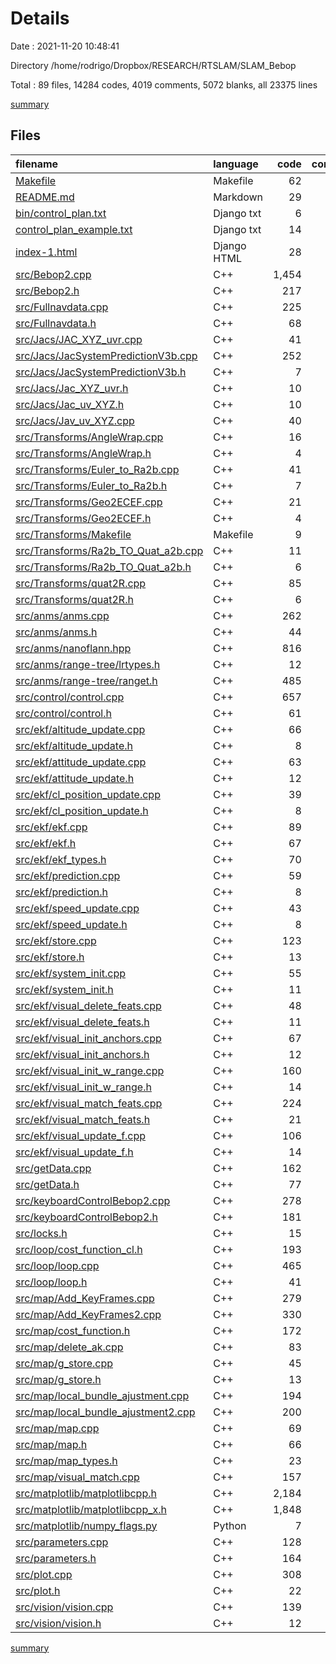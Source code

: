 # Details

Date : 2021-11-20 10:48:41

Directory /home/rodrigo/Dropbox/RESEARCH/RTSLAM/SLAM_Bebop

Total : 89 files,  14284 codes, 4019 comments, 5072 blanks, all 23375 lines

[summary](results.md)

## Files
| filename | language | code | comment | blank | total |
| :--- | :--- | ---: | ---: | ---: | ---: |
| [Makefile](/Makefile) | Makefile | 62 | 35 | 50 | 147 |
| [README.md](/README.md) | Markdown | 29 | 0 | 28 | 57 |
| [bin/control_plan.txt](/bin/control_plan.txt) | Django txt | 6 | 0 | 5 | 11 |
| [control_plan_example.txt](/control_plan_example.txt) | Django txt | 14 | 0 | 1 | 15 |
| [index-1.html](/index-1.html) | Django HTML | 28 | 0 | 0 | 28 |
| [src/Bebop2.cpp](/src/Bebop2.cpp) | C++ | 1,454 | 648 | 442 | 2,544 |
| [src/Bebop2.h](/src/Bebop2.h) | C++ | 217 | 89 | 59 | 365 |
| [src/Fullnavdata.cpp](/src/Fullnavdata.cpp) | C++ | 225 | 23 | 91 | 339 |
| [src/Fullnavdata.h](/src/Fullnavdata.h) | C++ | 68 | 61 | 34 | 163 |
| [src/Jacs/JAC_XYZ_uvr.cpp](/src/Jacs/JAC_XYZ_uvr.cpp) | C++ | 41 | 34 | 31 | 106 |
| [src/Jacs/JacSystemPredictionV3b.cpp](/src/Jacs/JacSystemPredictionV3b.cpp) | C++ | 252 | 90 | 24 | 366 |
| [src/Jacs/JacSystemPredictionV3b.h](/src/Jacs/JacSystemPredictionV3b.h) | C++ | 7 | 18 | 5 | 30 |
| [src/Jacs/Jac_XYZ_uvr.h](/src/Jacs/Jac_XYZ_uvr.h) | C++ | 10 | 6 | 12 | 28 |
| [src/Jacs/Jac_uv_XYZ.h](/src/Jacs/Jac_uv_XYZ.h) | C++ | 10 | 6 | 13 | 29 |
| [src/Jacs/Jav_uv_XYZ.cpp](/src/Jacs/Jav_uv_XYZ.cpp) | C++ | 40 | 8 | 16 | 64 |
| [src/Transforms/AngleWrap.cpp](/src/Transforms/AngleWrap.cpp) | C++ | 16 | 0 | 3 | 19 |
| [src/Transforms/AngleWrap.h](/src/Transforms/AngleWrap.h) | C++ | 4 | 0 | 7 | 11 |
| [src/Transforms/Euler_to_Ra2b.cpp](/src/Transforms/Euler_to_Ra2b.cpp) | C++ | 41 | 41 | 18 | 100 |
| [src/Transforms/Euler_to_Ra2b.h](/src/Transforms/Euler_to_Ra2b.h) | C++ | 7 | 18 | 6 | 31 |
| [src/Transforms/Geo2ECEF.cpp](/src/Transforms/Geo2ECEF.cpp) | C++ | 21 | 4 | 14 | 39 |
| [src/Transforms/Geo2ECEF.h](/src/Transforms/Geo2ECEF.h) | C++ | 4 | 3 | 6 | 13 |
| [src/Transforms/Makefile](/src/Transforms/Makefile) | Makefile | 9 | 0 | 9 | 18 |
| [src/Transforms/Ra2b_TO_Quat_a2b.cpp](/src/Transforms/Ra2b_TO_Quat_a2b.cpp) | C++ | 11 | 24 | 6 | 41 |
| [src/Transforms/Ra2b_TO_Quat_a2b.h](/src/Transforms/Ra2b_TO_Quat_a2b.h) | C++ | 6 | 18 | 5 | 29 |
| [src/Transforms/quat2R.cpp](/src/Transforms/quat2R.cpp) | C++ | 85 | 28 | 11 | 124 |
| [src/Transforms/quat2R.h](/src/Transforms/quat2R.h) | C++ | 6 | 18 | 5 | 29 |
| [src/anms/anms.cpp](/src/anms/anms.cpp) | C++ | 262 | 7 | 54 | 323 |
| [src/anms/anms.h](/src/anms/anms.h) | C++ | 44 | 8 | 24 | 76 |
| [src/anms/nanoflann.hpp](/src/anms/nanoflann.hpp) | C++ | 816 | 401 | 182 | 1,399 |
| [src/anms/range-tree/lrtypes.h](/src/anms/range-tree/lrtypes.h) | C++ | 12 | 0 | 5 | 17 |
| [src/anms/range-tree/ranget.h](/src/anms/range-tree/ranget.h) | C++ | 485 | 62 | 166 | 713 |
| [src/control/control.cpp](/src/control/control.cpp) | C++ | 657 | 370 | 184 | 1,211 |
| [src/control/control.h](/src/control/control.h) | C++ | 61 | 6 | 40 | 107 |
| [src/ekf/altitude_update.cpp](/src/ekf/altitude_update.cpp) | C++ | 66 | 6 | 34 | 106 |
| [src/ekf/altitude_update.h](/src/ekf/altitude_update.h) | C++ | 8 | 4 | 8 | 20 |
| [src/ekf/attitude_update.cpp](/src/ekf/attitude_update.cpp) | C++ | 63 | 309 | 27 | 399 |
| [src/ekf/attitude_update.h](/src/ekf/attitude_update.h) | C++ | 12 | 6 | 9 | 27 |
| [src/ekf/cl_position_update.cpp](/src/ekf/cl_position_update.cpp) | C++ | 39 | 5 | 31 | 75 |
| [src/ekf/cl_position_update.h](/src/ekf/cl_position_update.h) | C++ | 8 | 4 | 11 | 23 |
| [src/ekf/ekf.cpp](/src/ekf/ekf.cpp) | C++ | 89 | 6 | 44 | 139 |
| [src/ekf/ekf.h](/src/ekf/ekf.h) | C++ | 67 | 0 | 42 | 109 |
| [src/ekf/ekf_types.h](/src/ekf/ekf_types.h) | C++ | 70 | 5 | 20 | 95 |
| [src/ekf/prediction.cpp](/src/ekf/prediction.cpp) | C++ | 59 | 51 | 36 | 146 |
| [src/ekf/prediction.h](/src/ekf/prediction.h) | C++ | 8 | 4 | 10 | 22 |
| [src/ekf/speed_update.cpp](/src/ekf/speed_update.cpp) | C++ | 43 | 18 | 18 | 79 |
| [src/ekf/speed_update.h](/src/ekf/speed_update.h) | C++ | 8 | 4 | 9 | 21 |
| [src/ekf/store.cpp](/src/ekf/store.cpp) | C++ | 123 | 7 | 50 | 180 |
| [src/ekf/store.h](/src/ekf/store.h) | C++ | 13 | 0 | 14 | 27 |
| [src/ekf/system_init.cpp](/src/ekf/system_init.cpp) | C++ | 55 | 17 | 23 | 95 |
| [src/ekf/system_init.h](/src/ekf/system_init.h) | C++ | 11 | 4 | 11 | 26 |
| [src/ekf/visual_delete_feats.cpp](/src/ekf/visual_delete_feats.cpp) | C++ | 48 | 9 | 41 | 98 |
| [src/ekf/visual_delete_feats.h](/src/ekf/visual_delete_feats.h) | C++ | 11 | 4 | 11 | 26 |
| [src/ekf/visual_init_anchors.cpp](/src/ekf/visual_init_anchors.cpp) | C++ | 67 | 7 | 52 | 126 |
| [src/ekf/visual_init_anchors.h](/src/ekf/visual_init_anchors.h) | C++ | 12 | 4 | 8 | 24 |
| [src/ekf/visual_init_w_range.cpp](/src/ekf/visual_init_w_range.cpp) | C++ | 160 | 83 | 82 | 325 |
| [src/ekf/visual_init_w_range.h](/src/ekf/visual_init_w_range.h) | C++ | 14 | 4 | 17 | 35 |
| [src/ekf/visual_match_feats.cpp](/src/ekf/visual_match_feats.cpp) | C++ | 224 | 70 | 82 | 376 |
| [src/ekf/visual_match_feats.h](/src/ekf/visual_match_feats.h) | C++ | 21 | 4 | 14 | 39 |
| [src/ekf/visual_update_f.cpp](/src/ekf/visual_update_f.cpp) | C++ | 106 | 22 | 64 | 192 |
| [src/ekf/visual_update_f.h](/src/ekf/visual_update_f.h) | C++ | 14 | 4 | 15 | 33 |
| [src/getData.cpp](/src/getData.cpp) | C++ | 162 | 21 | 54 | 237 |
| [src/getData.h](/src/getData.h) | C++ | 77 | 24 | 35 | 136 |
| [src/keyboardControlBebop2.cpp](/src/keyboardControlBebop2.cpp) | C++ | 278 | 72 | 125 | 475 |
| [src/keyboardControlBebop2.h](/src/keyboardControlBebop2.h) | C++ | 181 | 32 | 71 | 284 |
| [src/locks.h](/src/locks.h) | C++ | 15 | 0 | 22 | 37 |
| [src/loop/cost_function_cl.h](/src/loop/cost_function_cl.h) | C++ | 193 | 31 | 79 | 303 |
| [src/loop/loop.cpp](/src/loop/loop.cpp) | C++ | 465 | 294 | 179 | 938 |
| [src/loop/loop.h](/src/loop/loop.h) | C++ | 41 | 0 | 32 | 73 |
| [src/map/Add_KeyFrames.cpp](/src/map/Add_KeyFrames.cpp) | C++ | 279 | 125 | 103 | 507 |
| [src/map/Add_KeyFrames2.cpp](/src/map/Add_KeyFrames2.cpp) | C++ | 330 | 52 | 123 | 505 |
| [src/map/cost_function.h](/src/map/cost_function.h) | C++ | 172 | 48 | 66 | 286 |
| [src/map/delete_ak.cpp](/src/map/delete_ak.cpp) | C++ | 83 | 5 | 35 | 123 |
| [src/map/g_store.cpp](/src/map/g_store.cpp) | C++ | 45 | 2 | 17 | 64 |
| [src/map/g_store.h](/src/map/g_store.h) | C++ | 13 | 0 | 9 | 22 |
| [src/map/local_bundle_ajustment.cpp](/src/map/local_bundle_ajustment.cpp) | C++ | 194 | 50 | 65 | 309 |
| [src/map/local_bundle_ajustment2.cpp](/src/map/local_bundle_ajustment2.cpp) | C++ | 200 | 53 | 60 | 313 |
| [src/map/map.cpp](/src/map/map.cpp) | C++ | 69 | 8 | 27 | 104 |
| [src/map/map.h](/src/map/map.h) | C++ | 66 | 1 | 55 | 122 |
| [src/map/map_types.h](/src/map/map_types.h) | C++ | 23 | 2 | 10 | 35 |
| [src/map/visual_match.cpp](/src/map/visual_match.cpp) | C++ | 157 | 74 | 67 | 298 |
| [src/matplotlib/matplotlibcpp.h](/src/matplotlib/matplotlibcpp.h) | C++ | 2,184 | 137 | 666 | 2,987 |
| [src/matplotlib/matplotlibcpp_x.h](/src/matplotlib/matplotlibcpp_x.h) | C++ | 1,848 | 120 | 587 | 2,555 |
| [src/matplotlib/numpy_flags.py](/src/matplotlib/numpy_flags.py) | Python | 7 | 2 | 4 | 13 |
| [src/parameters.cpp](/src/parameters.cpp) | C++ | 128 | 12 | 43 | 183 |
| [src/parameters.h](/src/parameters.h) | C++ | 164 | 13 | 47 | 224 |
| [src/plot.cpp](/src/plot.cpp) | C++ | 308 | 42 | 48 | 398 |
| [src/plot.h](/src/plot.h) | C++ | 22 | 4 | 20 | 46 |
| [src/vision/vision.cpp](/src/vision/vision.cpp) | C++ | 139 | 94 | 73 | 306 |
| [src/vision/vision.h](/src/vision/vision.h) | C++ | 12 | 14 | 11 | 37 |

[summary](results.md)